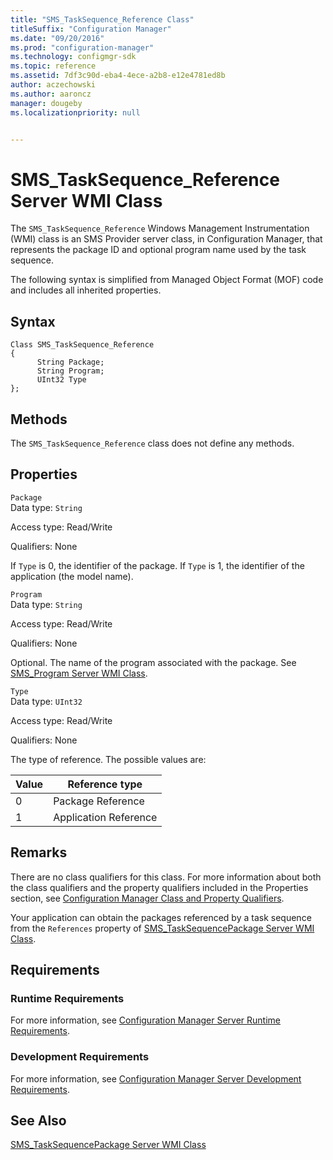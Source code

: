 ```yaml
---
title: "SMS_TaskSequence_Reference Class"
titleSuffix: "Configuration Manager"
ms.date: "09/20/2016"
ms.prod: "configuration-manager"
ms.technology: configmgr-sdk
ms.topic: reference
ms.assetid: 7df3c90d-eba4-4ece-a2b8-e12e4781ed8b
author: aczechowski
ms.author: aaroncz
manager: dougeby
ms.localizationpriority: null


---
```

# SMS_TaskSequence_Reference Server WMI Class
The `SMS_TaskSequence_Reference` Windows Management Instrumentation (WMI) class is an SMS Provider server class, in Configuration Manager, that represents the package ID and optional program name used by the task sequence.  

 The following syntax is simplified from Managed Object Format (MOF) code and includes all inherited properties.  

## Syntax  

```  
Class SMS_TaskSequence_Reference  
{  
      String Package;  
      String Program;  
      UInt32 Type  
};  
```  

## Methods  
 The `SMS_TaskSequence_Reference` class does not define any methods.  

## Properties  
 `Package`  
 Data type: `String`  

 Access type: Read/Write  

 Qualifiers: None  

 If `Type` is 0, the identifier of the package. If `Type` is 1, the identifier of the application (the model name).  

 `Program`  
 Data type: `String`  

 Access type: Read/Write  

 Qualifiers: None  

 Optional. The name of the program associated with the package. See [SMS_Program Server WMI Class](../../../develop/reference/core/servers/configure/sms_program-server-wmi-class.md).  

 `Type`  
 Data type: `UInt32`  

 Access type: Read/Write  

 Qualifiers: None  

 The type of reference. The possible values are:  

| Value | Reference type |  
| ----- | -------------- |  
|0|Package Reference|  
|1|Application Reference|  

## Remarks  
 There are no class qualifiers for this class. For more information about both the class qualifiers and the property qualifiers included in the Properties section, see [Configuration Manager Class and Property Qualifiers](../../../develop/reference/misc/class-and-property-qualifiers.md).  

 Your application can obtain the packages referenced by a task sequence from the `References` property of [SMS_TaskSequencePackage Server WMI Class](../../../develop/reference/osd/sms_tasksequencepackage-server-wmi-class.md).  

## Requirements  

### Runtime Requirements  
 For more information, see [Configuration Manager Server Runtime Requirements](../../../develop/core/reqs/server-runtime-requirements.md).  

### Development Requirements  
 For more information, see [Configuration Manager Server Development Requirements](../../../develop/core/reqs/server-development-requirements.md).  

## See Also  
 [SMS_TaskSequencePackage Server WMI Class](../../../develop/reference/osd/sms_tasksequencepackage-server-wmi-class.md)
